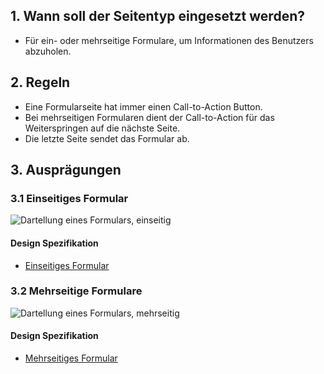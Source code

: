## 1. Wann soll der Seitentyp eingesetzt werden?
*   Für ein- oder mehrseitige Formulare, um Informationen des Benutzers abzuholen.

## 2. Regeln
*   Eine Formularseite hat immer einen Call-to-Action Button.
*   Bei mehrseitigen Formularen dient der Call-to-Action für das Weiterspringen auf die nächste Seite.
*   Die letzte Seite sendet das Formular ab.

## 3. Ausprägungen
### 3.1 Einseitiges Formular
![Dartellung eines Formulars, einseitig](https://raw.githubusercontent.com/sbb-design-systems/design-system-mobile-documentation/doku-update/documentation/page-types/form/images/MS03_einseitig.png 'class: image')

#### Design Spezifikation
*   [Einseitiges Formular](https://sbb.invisionapp.com/d/main#/console/14051805/323023909/inspect)

### 3.2 Mehrseitige Formulare
![Dartellung eines Formulars, mehrseitig](https://raw.githubusercontent.com/sbb-design-systems/design-system-mobile-documentation/doku-update/documentation/page-types/form/images/MS03_mehrseitig.png 'class: image')

#### Design Spezifikation
*   [Mehrseitiges Formular](https://sbb.invisionapp.com/d/main#/console/14051805/323023910/inspect)
